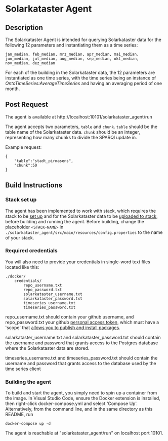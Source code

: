 # Solarkataster Agent

## Description

The Solarkataster Agent is intended for querying Solarkataster data for the following 12 parameters and instantiating them as a time series:
```
jan_median, feb_median, mrz_median, apr_median, mai_median, jun_median, jul_median, aug_median, sep_median, okt_median, nov_median, dez_median
```
For each of the building in the Solarkataster data, the 12 parameters are instantiated as one time series, with the time series being an instance of *OntoTimeSeries:AverageTimeSeries* and having an averaging period of one month.

## Post Request

The agent is available at http://localhost:10101/solarkataster_agent/run

The agent accepts two parameters, `table` and `chunk`. `table` should be the table name of the Solarkataster data. `chunk` should be an integer, representing how many chunks to divide the SPARQl update in.

Example request:
```
{ 
    "table":"stadt_pirmasens",
    "chunk":50
}
```

## Build Instructions

### Stack set up
The agent has been implemented to work with stack, which requires the stack to be [set up](https://github.com/cambridge-cares/TheWorldAvatar/tree/main/Deploy/stacks/dynamic/stack-manager) and for the Solarkataster data to be [uploaded to stack](https://github.com/cambridge-cares/TheWorldAvatar/tree/main/Deploy/stacks/dynamic/stack-data-uploader), before building and running the agent.
Before building, change the placeholder `<STACK-NAME>` in `./solarkataster_agent/src/main/resources/config.properties` to the name of your stack.

### Required credentials
You will also need to provide your credentials in single-word text files located like this:
```
./docker/
    credentials/
        repo_username.txt
        repo_password.txt
        solarkataster_username.txt
        solarkataster_password.txt
        timeseries_username.txt
        timeseries_password.txt
```

repo_username.txt should contain your github username, and repo_password.txt your github [personal access token](https://docs.github.com/en/github/authenticating-to-github/creating-a-personal-access-token), which must have a 'scope' that [allows you to publish and install packages](https://docs.github.com/en/packages/working-with-a-github-packages-registry/working-with-the-apache-maven-registry#authenticating-to-github-packages).

solarkataster_username.txt and solarkataster_password.txt should contain the username and password that grants access to the Postgres database where the Solarkataster data are stored.

timeseries_username.txt and timeseries_password.txt should contain the username and password that grants access to the database used by the time series client

### Building the agent
To build and start the agent, you simply need to spin up a container from the image.
In Visual Studio Code, ensure the Docker extension is installed, then right-click docker-compose.yml and select 'Compose Up'.
Alternatively, from the command line, and in the same directory as this README, run

```
docker-compose up -d
```

The agent is reachable at "solarkataster_agent/run" on localhost port 10101.
